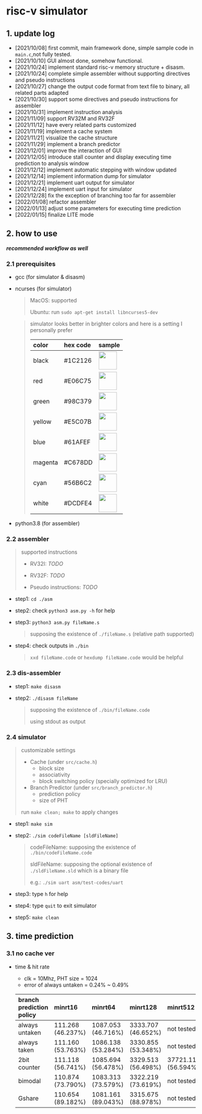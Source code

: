 # risc-v simulator

## 1. update log

- [2021/10/08] first commit, main framework done, simple sample code in `main.c`,not fully tested.
- [2021/10/10] GUI almost done, somehow functional.
- [2021/10/24] implement standard risc-v memory structure + disasm.
- [2021/10/24] complete simple assembler without supporting directives and pseudo instructions
- [2021/10/27] change the output code format from text file to binary, all related parts adapted
- [2021/10/30] support some directives and pseudo instructions for assembler
- [2021/10/31] implement instruction analysis
- [2021/11/09] support RV32M and RV32F
- [2021/11/12] have every related parts customized
- [2021/11/19] implement a cache system
- [2021/11/21] visualize the cache structure
- [2021/11/29] implement a branch predictor
- [2021/12/01] improve the interaction of GUI
- [2021/12/05] introduce stall counter and display executing time prediction to analysis window
- [2021/12/12] implement automatic stepping with window updated
- [2021/12/14] implement information dump for simulator
- [2021/12/21] implement uart output for simulator
- [2021/12/24] implement uart input for simulator
- [2021/12/28] fix the exception of branching too far for assembler
- [2022/01/08] refactor assembler
- [2022/01/13] adjust some parameters for executing time prediction
- [2022/01/15] finalize LITE mode

## 2. how to use

***recommended workflow as well***

### 2.1 prerequisites

- gcc (for simulator & disasm)
- ncurses (for simulator)

	> MacOS: supported
	> 
	> Ubuntu: run `sudo apt-get install libncurses5-dev`

	> simulator looks better in brighter colors and here is a setting I personally prefer
	> 
	> | color   | hex code | sample                                                                                 |
	> | :------ | :------- | :------------------------------------------------------------------------------------- |
	> | black   | #1C2126  | <img src='https://www.thecolorapi.com/id?format=svg&named=false&hex=1C2126' height=48> |
	> | red     | #E06C75  | <img src='https://www.thecolorapi.com/id?format=svg&named=false&hex=E06C75' height=48> |
	> | green   | #98C379  | <img src='https://www.thecolorapi.com/id?format=svg&named=false&hex=98C379' height=48> |
	> | yellow  | #E5C07B  | <img src='https://www.thecolorapi.com/id?format=svg&named=false&hex=E5C07B' height=48> |
	> | blue    | #61AFEF  | <img src='https://www.thecolorapi.com/id?format=svg&named=false&hex=61AFEF' height=48> |
	> | magenta | #C678DD  | <img src='https://www.thecolorapi.com/id?format=svg&named=false&hex=C678DD' height=48> |
	> | cyan    | #56B6C2  | <img src='https://www.thecolorapi.com/id?format=svg&named=false&hex=56B6C2' height=48> |
	> | white   | #DCDFE4  | <img src='https://www.thecolorapi.com/id?format=svg&named=false&hex=DCDFE4' height=48> |

- python3.8 (for assembler)

### 2.2 assembler

> supported instructions
> 
> - RV32I: *TODO*
> 
> - RV32F: *TODO*
> 
> - Pseudo instructions: *TODO*

- step1: `cd ./asm`
- step2: check `python3 asm.py -h` for help
- step3: `python3 asm.py fileName.s`

	> supposing the existence of `./fileName.s` (relative path supported)
	
- step4: check outputs in `./bin`

	> `xxd fileName.code` or `hexdump fileName.code` would be helpful
	
### 2.3 dis-assembler

- step1: `make disasm`
- step2: `./disasm fileName`

	> supposing the existence of `./bin/fileName.code`
	>
	> using stdout as output

### 2.4 simulator

> customizable settings
> 
> - Cache (under `src/cache.h`)
> 	- block size
> 	- associativity
>	- block switching policy (specially optimized for LRU)
> - Branch Predictor (under `src/branch_predictor.h`)
> 	- prediction policy
> 	- size of PHT
> 
> run `make clean; make` to apply changes

- step1: `make sim`
- step2: `./sim codeFileName [sldFileName]`

	> codeFileName: supposing the existence of `./bin/codeFileName.code`
	> 
	> sldFileName: supposing the optional existence of `./sldFileName.sld` which is a binary file
	> 
	> e.g.: `./sim uart asm/test-codes/uart`
	
- step3: type `h` for help
- step4: type `quit` to exit simulator
- step5: `make clean`

## 3. time prediction

### 3.1 no cache ver

- time & hit rate
	- clk = 10Mhz, PHT size = 1024
	- error of always untaken = 0.24% ~ 0.49%

	| branch prediction policy | minrt16           | minrt64            | minrt128           | minrt512            |
	| :----------------------- | :---------------- | :----------------- | :----------------- | :------------------ |
	| always untaken           | 111.268 (46.237%) | 1087.053 (46.716%) | 3333.707 (46.652%) | not tested          |
	| always taken             | 111.160 (53.763%) | 1086.138 (53.284%) | 3330.855 (53.348%) | not tested          |
	| 2bit counter             | 111.118 (56.741%) | 1085.694 (56.478%) | 3329.513 (56.498%) | 37721.116 (56.594%) |
	| bimodal                  | 110.874 (73.790%) | 1083.313 (73.579%) | 3322.219 (73.619%) | not tested          |
	| Gshare                   | 110.654 (89.182%) | 1081.161 (89.043%) | 3315.675 (88.978%) | not tested          |
